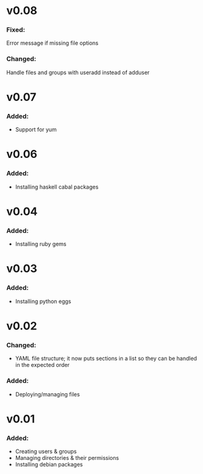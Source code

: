 # v0.08
### Fixed:

Error message if missing file options

### Changed:

Handle files and groups with useradd instead of adduser


# v0.07
### Added:

* Support for yum

# v0.06
### Added:

* Installing haskell cabal packages

# v0.04
### Added:

* Installing ruby gems

# v0.03
### Added:

* Installing python eggs

# v0.02
### Changed:

* YAML file structure; it now puts sections in a list so they can be handled in the expected order

### Added:

* Deploying/managing files

# v0.01
### Added:

* Creating users & groups
* Managing directories & their permissions
* Installing debian packages
